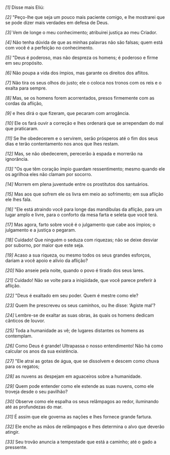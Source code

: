 *[1]* Disse mais Eliú:

*[2]* "Peço-lhe que seja um pouco mais paciente comigo, e lhe mostrarei que se pode dizer mais verdades em defesa de Deus.

*[3]* Vem de longe o meu conhecimento; atribuirei justiça ao meu Criador.

*[4]* Não tenha dúvida de que as minhas palavras não são falsas; quem está com você é a perfeição no conhecimento.

*[5]* "Deus é poderoso, mas não despreza os homens; é poderoso e firme em seu propósito.

*[6]* Não poupa a vida dos ímpios, mas garante os direitos dos aflitos.

*[7]* Não tira os seus olhos do justo; ele o coloca nos tronos com os reis e o exalta para sempre.

*[8]* Mas, se os homens forem acorrentados, presos firmemente com as cordas da aflição,

*[9]* e lhes dirá o que fizeram, que pecaram com arrogância.

*[10]* Ele os fará ouvir a correção e lhes ordenará que se arrependam do mal que praticaram.

*[11]* Se lhe obedecerem e o servirem, serão prósperos até o fim dos seus dias e terão contentamento nos anos que lhes restam.

*[12]* Mas, se não obedecerem, perecerão à espada e morrerão na ignorância.

*[13]* "Os que têm coração ímpio guardam ressentimento; mesmo quando ele os agrilhoa eles não clamam por socorro.

*[14]* Morrem em plena juventude entre os prostitutos dos santuários.

*[15]* Mas aos que sofrem ele os livra em meio ao sofrimento; em sua aflição ele lhes fala.

*[16]* "Ele está atraindo você para longe das mandíbulas da aflição, para um lugar amplo e livre, para o conforto da mesa farta e seleta que você terá.

*[17]* Mas agora, farto sobre você é o julgamento que cabe aos ímpios; o julgamento e a justiça o pegaram.

*[18]* Cuidado! Que ninguém o seduza com riquezas; não se deixe desviar por suborno, por maior que este seja.

*[19]* Acaso a sua riqueza, ou mesmo todos os seus grandes esforços, dariam a você apoio e alívio da aflição?

*[20]* Não anseie pela noite, quando o povo é tirado dos seus lares.

*[21]* Cuidado! Não se volte para a iniqüidade, que você parece preferir à aflição.

*[22]* "Deus é exaltado em seu poder. Quem é mestre como ele?

*[23]* Quem lhe prescreveu os seus caminhos, ou lhe disse: ‘Agiste mal’?

*[24]* Lembre-se de exaltar as suas obras, às quais os homens dedicam cânticos de louvor.

*[25]* Toda a humanidade as vê; de lugares distantes os homens as contemplam.

*[26]* Como Deus é grande! Ultrapassa o nosso entendimento! Não há como calcular os anos da sua existência.

*[27]* "Ele atrai as gotas de água, que se dissolvem e descem como chuva para os regatos;

*[28]* as nuvens as despejam em aguaceiros sobre a humanidade.

*[29]* Quem pode entender como ele estende as suas nuvens, como ele troveja desde o seu pavilhão?

*[30]* Observe como ele espalha os seus relâmpagos ao redor, iluminando até as profundezas do mar.

*[31]* É assim que ele governa as nações e lhes fornece grande fartura.

*[32]* Ele enche as mãos de relâmpagos e lhes determina o alvo que deverão atingir.

*[33]* Seu trovão anuncia a tempestade que está a caminho; até o gado a pressente.


